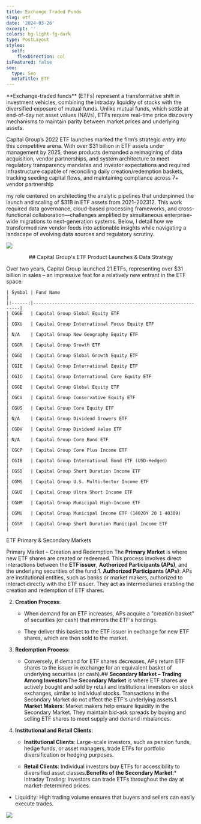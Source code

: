 ```yaml
---
title: Exchange Traded Funds
slug: etf
date: '2024-03-26'
excerpt: ''
colors: bg-light-fg-dark
type: PostLayout
styles:
  self:
    flexDirection: col
isFeatured: false
seo:
  type: Seo
  metaTitle: ETF
---
```

<div style="text-align: left">**Exchange-traded funds** (ETFs) represent a transformative shift in investment vehicles, combining the intraday liquidity of stocks with the diversified exposure of mutual funds. Unlike mutual funds, which settle at end-of-day net asset values (NAVs), ETFs require real-time price discovery mechanisms to maintain parity between market prices and underlying assets. </div>

Capital Group’s 2022 ETF launches marked the firm’s strategic *entry* into this competitive arena. With over $31 billion in ETF assets under management by 2025, these products demanded a reimagining of data acquisition, vendor partnerships, and system architecture to meet regulatory transparency mandates and investor expectations and required infrastructure capable of reconciling daily creation/redemption baskets, tracking seeding capital flows, and maintaining compliance across 7+ vendor partnership

my role centered on architecting the analytic pipelines that underpinned the launch and scaling of $31B in ETF assets from 2021–202312. This work required data governance, cloud-based processing frameworks, and cross-functional collaboration—challenges amplified by simultaneous enterprise-wide migrations to next-generation systems. Below, I detail how we transformed raw vendor feeds into actionable insights while navigating a landscape of evolving data sources and regulatory scrutiny.

![](/images/etfmutual.png)

<div style="text-align: center">## Capital Group's ETF Product Launches & Data Strategy</div>

Over two years, Capital Group launched 21 ETFs, representing over $31 billion in sales – an impressive feat for a relatively new entrant in the ETF space.

```
| Symbol | Fund Name                                                       |
|:------:|-----------------------------------------------------------------|
| CGGE   | Capital Group Global Equity ETF                                 |
| CGXU   | Capital Group International Focus Equity ETF                    |
| N/A    | Capital Group New Geography Equity ETF                          |
| CGGR   | Capital Group Growth ETF                                        |
| CGGO   | Capital Group Global Growth Equity ETF                          |
| CGIE   | Capital Group International Equity ETF                          |
| CGIC   | Capital Group International Core Equity ETF                     |
| CGGE   | Capital Group Global Equity ETF                                 |
| CGCV   | Capital Group Conservative Equity ETF                           |
| CGUS   | Capital Group Core Equity ETF                                   |
| N/A    | Capital Group Dividend Growers ETF                              |
| CGDV   | Capital Group Dividend Value ETF                                |
| N/A    | Capital Group Core Bond ETF                                     |
| CGCP   | Capital Group Core Plus Income ETF                              |
| CGIB   | Capital Group International Bond ETF (USD-Hedged)               |
| CGSD   | Capital Group Short Duration Income ETF                         |
| CGMS   | Capital Group U.S. Multi-Sector Income ETF                      |
| CGUI   | Capital Group Ultra Short Income ETF                            |
| CGHM   | Capital Group Municipal High-Income ETF                         |
| CGMU   | Capital Group Municipal Income ETF (14020Y 20 1 40309)          |
| CGSM   | Capital Group Short Duration Municipal Income ETF               |
```

 ETF Primary & Secondary Markets

Primary Market – Creation and Redemption
The **Primary Market** is where new ETF shares are created or redeemed. This process involves direct interactions between the **ETF issuer**, **Authorized Participants (APs)**, and the underlying securities of the fund:1.  **Authorized Participants (APs)**:
APs are institutional entities, such as banks or market makers, authorized to interact directly with the ETF issuer. They act as intermediaries enabling the creation and redemption of ETF shares.

2.  **Creation Process**:

    *   When demand for an ETF increases, APs acquire a "creation basket" of securities (or cash) that mirrors the ETF's holdings.

    *   They deliver this basket to the ETF issuer in exchange for new ETF shares, which are then sold to the market.

3.  **Redemption Process**:

    *   Conversely, if demand for ETF shares decreases, APs return ETF shares to the issuer in exchange for an equivalent basket of underlying securities (or cash).## **Secondary Market – Trading Among Investors**The **Secondary Market** is where ETF shares are actively bought and sold by retail and institutional investors on stock exchanges, similar to individual stocks. Transactions in the Secondary Market do not affect the ETF's underlying assets.1.  **Market Makers**:
        Market makers help ensure liquidity in the Secondary Market. They maintain bid-ask spreads by buying and selling ETF shares to meet supply and demand imbalances.

4.  **Institutional and Retail Clients**:

    *   **Institutional Clients**: Large-scale investors, such as pension funds, hedge funds, or asset managers, trade ETFs for portfolio diversification or hedging purposes.

    *   **Retail Clients**: Individual investors buy ETFs for accessibility to diversified asset classes.**Benefits of the Secondary Market**:\*   Intraday Trading: Investors can trade ETFs throughout the day at market-determined prices.

*   Liquidity: High trading volume ensures that buyers and sellers can easily execute trades.

![](/images/Primary%20Market.webp)
